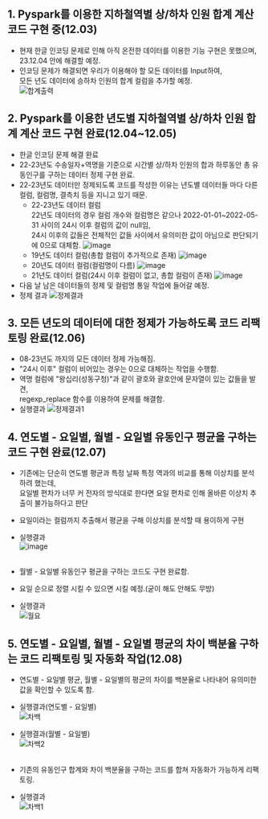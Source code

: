 ## 1. Pyspark를 이용한 지하철역별 상/하차 인원 합계 계산 코드 구현 중(12.03)
- 현재 한글 인코딩 문제로 인해 아직 온전한 데이터를 이용한 기능 구현은 못했으며,<br>
23.12.04 안에 해결할 예정.
- 인코딩 문제가 해결되면 우리가 이용해야 할 모든 데이터를 Input하여,<br>
모든 년도 데이터에 승하차 인원의 합계 컬럼을 추가할 예정.<br>
![합계출력](https://github.com/wambatcodeeee/23-Data-Analytics-Project/assets/103747580/29453e5a-2f79-43b6-ae52-e6975a0f83c2)

## 2. Pyspark를 이용한 년도별 지하철역별 상/하차 인원 합계 계산 코드 구현 완료(12.04~12.05)
- 한글 인코딩 문제 해결 완료
- 22-23년도 수송일자+역명을 기준으로 시간별 상/하차 인원의 합과 하루동안 총 유동인구를 구하는 데이터 정제 구현 완료.
- 22-23년도 데이터만 정제되도록 코드를 작성한 이유는 년도별 데이터들 마다 다른 컬럼, 컬럼명, 결측치 등을 지니고 있기 때문.
  - 22-23년도 데이터 컬럼<br>
    22년도 데이터의 경우 컬럼 개수와 컬럼명은 같으나 2022-01-01~2022-05-31 사이의 24시 이후 컬럼의 값이 null임,<br>
    24시 이후의 값들은 전체적인 값들 사이에서 유의미한 값이 아님으로 판단되기에 0으로 대체함.
  ![image](https://github.com/wambatcodeeee/23-Data-Analytics-Project/assets/103747580/46a3deef-10e0-4974-a570-1c7112d7712e)
  - 19년도 데이터 컬럼(총합 컬럼이 추가적으로 존재)
  ![image](https://github.com/wambatcodeeee/23-Data-Analytics-Project/assets/103747580/0d72f0b0-b42f-4509-a065-ae3fab6cd2a5)
  - 20년도 데이터 컬럼(컬럼명이 다름)
  ![image](https://github.com/wambatcodeeee/23-Data-Analytics-Project/assets/103747580/4b6eeb78-4a2e-4e5d-94eb-395676a751fe)
  - 21년도 데이터 컬럼(24시 이후 컬럼이 없고, 총합 컬럼이 존재)
  ![image](https://github.com/wambatcodeeee/23-Data-Analytics-Project/assets/103747580/26f4db67-59c3-4c5f-9f20-bf746695e288)
- 다음 날 남은 데이터들의 정제 및 컬럼명 통일 작업에 들어갈 예정.
- 정제 결과
![정제결과](https://github.com/wambatcodeeee/23-Data-Analytics-Project/assets/103747580/27941608-b788-4a3e-8b6c-1acff4ae8ea0)

## 3. 모든 년도의 데이터에 대한 정제가 가능하도록 코드 리팩토링 완료(12.06)
- 08-23년도 까지의 모든 데이터 정제 가능해짐.
- "24시 이후" 컬럼이 비어있는 경우는 0으로 대체하는 작업을 수행함.
- 역명 컬럼에 "왕십리(성동구청)"과 같이 괄호와 괄호안에 문자열이 있는 값들을 발견,<br>
  regexp_replace 함수를 이용하여 문제를 해결함.
- 실행결과
  ![정제결과1](https://github.com/wambatcodeeee/23-Data-Analytics-Project/assets/103747580/cdab52ce-cd9b-4768-8864-e61bbe5fca1d)

## 4. 연도별 - 요일별, 월별 - 요일별 유동인구 평균을 구하는 코드 구현 완료(12.07)
- 기존에는 단순히 연도별 평균과 특정 날짜 특정 역과의 비교를 통해 이상치를 분석하려 했는데, <br>
요일별 편차가 너무 커 전자의 방식대로 한다면 요일 편차로 인해 올바른 이상치 추출이 불가능하다고 판단 
- 요일이라는 컬럼까지 추출해서 평균을 구해 이상치를 분석할 때 용이하게 구현<br>
- 실행결과<br>
![image](https://github.com/kingmingseo/23_BDP_Project/assets/101965138/f40e50e7-dbc1-4c81-acc3-b5d9095d41f8)<br><br>

- 월별 - 요일별 유동인구 평균을 구하는 코드도 구현 완료함.
- 요일 순으로 정렬 시킬 수 있으면 시킬 예정.(굳이 해도 안해도 무방)
- 실행결과<br>
![월요](https://github.com/wambatcodeeee/23-Data-Analytics-Project/assets/103747580/7450d8a9-ac0f-45f0-bfdf-3d86b1eac0e1)

## 5. 연도별 - 요일별, 월별 - 요일별 평균의 차이 백분율 구하는 코드 리팩토링 및 자동화 작업(12.08)
- 연도별 - 요일별 평균, 월별 - 요일별의 평균의 차이를 백분율로 나타내어 유의미한 값을 확인할 수 있도록 함.
- 실행결과(연도별 - 요일별)<br>
  ![차백](https://github.com/wambatcodeeee/23-Data-Analytics-Project/assets/103747580/00a0e824-d269-4937-896d-dd1e15726e5b) <br>
- 실행결과(월별 - 요일별)<br>
  ![차백2](https://github.com/wambatcodeeee/23-Data-Analytics-Project/assets/103747580/0fba9865-e529-49c2-b708-a209f214d253) <br><br>
  
- 기존의 유동인구 합계와 차이 백분율을 구하는 코드를 합쳐 자동화가 가능하게 리팩토링.
- 실행결과<br>
  ![차백1](https://github.com/wambatcodeeee/23-Data-Analytics-Project/assets/103747580/1e2abbf0-f4ba-476e-9780-92aa84db0761)
